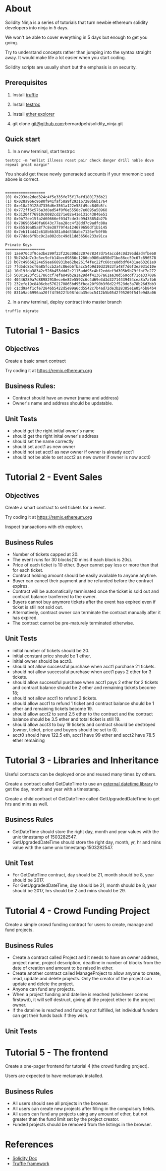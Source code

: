 # About

Solidity Ninja is a series of tutorials that turn newbie ethereum solidity developers into ninja in 5 days.

We won't be able to cover everything in 5 days but enough to get you going.

Try to understand concepts rather than jumping into the syntax straight away. It would make life a lot easier when you start coding.

Solidity scripts are usually short but the emphasis is on security.

## Prerequisites

1. Install [truffle](https://github.com/trufflesuite/truffle)

2. Install [testrpc](https://github.com/ethereumjs/testrpc)

3. Install [ether explorer](https://github.com/etherparty/explorer)

3. git clone git@github.com:bernardpeh/solidity_ninja.git

## Quick start

1. In a new terminal, start testrpc
```
testrpc -m "enlist illness roast pair check danger drill noble dove repeat great margin"
```

You should get these newly generaeted accounts if your mnemonic seed above is correct.

```

==================
(0) 0x293da2ded324c4f5e335fe75f17afd1801736b21
(1) 0x028a966c9680f941faf58a9f293167280b6b1764
(2) 0xe18a29128d7336d6e3561a122e58fd9cc840b5fc
(3) 0x772ff6c576a3d8ad54f0f6e5558c7e0895a58968
(4) 0x31204f76910c0082cd271e02e41e131c43846e51
(5) 0x9b72ee15fa2d60666ef0347cde3c99438854b27b
(6) 0x786966540fa6643c77aa28cc4f28dd7c9adfc88a
(7) 0x85510a85a8f7c8e38779f4a124679650df1b5145
(8) 0x7eb114442c618b6b381a04d330abc7126efb0f0b
(9) 0x77dde6f9bc9c2a002cbc49d11dd3656e233a91ca

Private Keys
==================
(0) 1ae970c3f9ce3be299f23f226308d3207e78347d754accd4c0d396ddad4fbe60
(1) 5b7b24d7c3e3ec9efb14bec69886c1286cb986b4650d71be86cc59c67c896578
(2) b07c49666224e59ee668931be62be261f4fec22fc60cce8dbdf0431ae63261e9
(3) 7fd5dc85cf0a85fccb2a4c86eb6fbacc54b9d10d31933fa48f7d6f3ea931d10e
(4) 10d19fda38342c526b453ddd2c2115add95c4bf2eddef9d395b9b79ffbf7e272
(5) 560c1e23fc51786ccf7efa849b2a1a29d4f41367a61aa30d560cdf71ce337086
(6) 40446289a7d88982918ece6e82e5592c6c4d69e3d3d32714439454cea8a7afb6
(7) 232efe19c8406cbe5762170865bd95fbca20f90b3f6d22f528de3a78b26d3bb3
(8) c1cd9a4f1cfe72846b5422d5e99a6cd5542c7b4ad72de3b28385e1e0545b84b4
(9) 831b9ac6996aa20ff4f5622fb98fdda35ebc5412b5b05d2f95269f54fe9d8a06

```

2. In a new terminal, deploy contract into master branch

```
truffle migrate
```

# Tutorial 1 - Basics

## Objectives

Create a basic smart contract

Try coding it at https://remix.ethereum.org

## Business Rules:

* Contract should have an owner (name and address)
* Owner's name and address should be updatable.

## Unit Tests

* should get the right initial owner's name
* should get the right inital owner's address
* should set the name correctly
* should set acct1 as new owner
* should not set acct1 as new owner if owner is already acct1
* should not be able to set acct2 as new owner if owner is now acct0

# Tutorial 2 - Event Sales

## Objectives

Create a smart contract to sell tickets for a event.

Try coding it at https://remix.ethereum.org

Inspect transactions with eth explorer.

## Business Rules

* Number of tickets capped at 20.
* The event runs for 30 blocks(10 mins if each block is 20s).
* Price of each ticket is 10 ether. Buyer cannot pay less or more than that for each ticket.
* Contract holding amount should be easily available to anyone anytime.
* Buyer can cancel their payment and be refunded before the contract expires.
* Contract will be automatically terminated once the ticket is sold out and contract balance tranferred to the owner.
* Buyers cannot buy anymore tickets after the event has expired even if ticket is still not sold out.
* Alternatively, contract owner can terminate the contract manually after it has expired.
* The contract cannot be pre-maturely terminated otherwise.

## Unit Tests

* initial number of tickets should be 20.
* initial constant price should be 1 ether.
* initial owner should be acct0.
* should not allow successful purchase when acct1 purchase 21 tickets.
* should not allow successful purchase when acct1 pays 2 ether for 3 tickets.
* should allow successful purchase when acct1 pays 2 ether for 2 tickets and contract balance should be 2 ether and remaining tickets become 18;
* should not allow acct1 to refund 3 tickets.
* should allow acct1 to refund 1 ticket and contract balance should be 1 ether and remaining tickets become 19.
* should allow acct2 to send 2.5 ether to the contract and the contract balance should be 3.5 ether and total ticket is still 19.
* should allow acct3 to buy 19 tickets and contract should be destroyed (owner, ticket, price and buyers should be set to 0).
* acct0 should have 122.5 eth, acct1 have 99 ether and acct2 have 78.5 ether remaining

# Tutorial 3 - Libraries and Inheritance

Useful contracts can be deployed once and reused many times by others.

Create a contract called GetDateTime to use an [external datetime library](https://github.com/pipermerriam/ethereum-datetime) to get the day, month and year with a timestamp.



Create a child contract of GetDateTime called GetUpgradedDateTime to get hrs and mins as well.

## Business Rules

* GetDateTime should store the right day, month and year values with the unix timestamp of 1503282547.
* GetUpgradedDateTime should store the right day, month, yr, hr and mins value with the same unix timestamp 1503282547.

## Unit Test

* For GetDateTime contract, day should be 21, month should be 8, year should be 2017.
* For GetUpgradedDateTime, day should be 21, month should be 8, year should be 2017, hrs should be 2 and mins should be 29.

# Tutorial 4 - Crowd Funding Project

Create a simple crowd funding contract for users to create, manage and fund projects.

## Business Rules

* Create a contract called Project and it needs to have an owner address, project name, project description, deadline in number of blocks from the date of creation and amount to be raised in ether. 
* Create another contract called ManageProject to allow anyone to create, read, update and delete projects. Only the creator of the project can update and delete the project.
* Anyone can fund any projects.
* When a project funding and dateline is reached (whichever comes firstpwd), it will self destruct, giving all the project ether to the project owner. 
* If the dateline is reached and funding not fulfilled, let individual funders can get their funds back if they wish.

## Unit Tests

# Tutorial 5 - The frontend

Create a one-pager frontend for tutorial 4 (the crowd funding project).

Users are expected to have metamask installed.

## Business Rules

* All users should see all projects in the browser.
* All users can create new projects after filling in the compulsory fields.
* All users can fund any projects using any amount of ether, but not greater than the fund limit set by the project creator.
* Funded projects should be removed from the listings in the browser.

# References

* [Solidity Doc](https://solidity.readthedocs.io/en/develop/)
* [Truffle framework](http://truffleframework.com/docs/getting_started/contracts)
